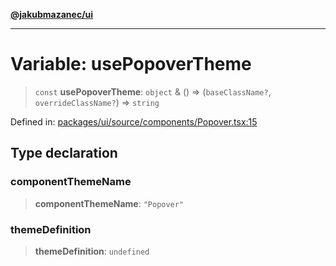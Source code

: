 [**@jakubmazanec/ui**](../README.md)

---

# Variable: usePopoverTheme

> `const` **usePopoverTheme**: `object` & () => (`baseClassName?`, `overrideClassName?`) => `string`

Defined in:
[packages/ui/source/components/Popover.tsx:15](https://github.com/jakubmazanec/tools/blob/5907d31a071e860d7db8b8a00f698d18fe23e18a/packages/ui/source/components/Popover.tsx#L15)

## Type declaration

### componentThemeName

> **componentThemeName**: `"Popover"`

### themeDefinition

> **themeDefinition**: `undefined`
